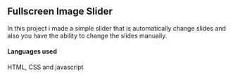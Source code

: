 ## Fullscreen Image Slider

In this project i made a simple slider that is automatically change slides and also you have the ability to change the slides manually.

#### Languages used

HTML, CSS and javascript
